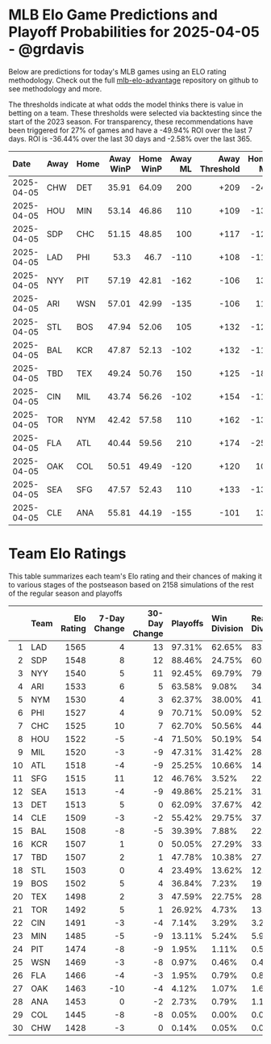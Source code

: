 # MLB Elo Game Predictions and Playoff Probabilities for 2025-04-05 - @grdavis
Below are predictions for today's MLB games using an ELO rating methodology. Check out the full [mlb-elo-advantage](https://github.com/grdavis/mlb-elo-advantage) repository on github to see methodology and more.

The thresholds indicate at what odds the model thinks there is value in betting on a team. These thresholds were selected via backtesting since the start of the 2023 season. For transparency, these recommendations have been triggered for 27% of games and have a -49.94% ROI over the last 7 days. ROI is -36.44% over the last 30 days and -2.58% over the last 365.

| Date       | Away   | Home   |   Away WinP |   Home WinP |   Away ML |   Away Threshold |   Home ML |   Home Threshold |
|:-----------|:-------|:-------|------------:|------------:|----------:|-----------------:|----------:|-----------------:|
| 2025-04-05 | CHW    | DET    |       35.91 |       64.09 |       200 |             +209 |      -245 |             -137 |
| 2025-04-05 | HOU    | MIN    |       53.14 |       46.86 |       110 |             +109 |      -130 |             +137 |
| 2025-04-05 | SDP    | CHC    |       51.15 |       48.85 |       100 |             +117 |      -120 |             +127 |
| 2025-04-05 | LAD    | PHI    |       53.3  |       46.7  |      -110 |             +108 |      -110 |             +138 |
| 2025-04-05 | NYY    | PIT    |       57.19 |       42.81 |      -162 |             -106 |       136 |             +159 |
| 2025-04-05 | ARI    | WSN    |       57.01 |       42.99 |      -135 |             -106 |       114 |             +158 |
| 2025-04-05 | STL    | BOS    |       47.94 |       52.06 |       105 |             +132 |      -125 |             +113 |
| 2025-04-05 | BAL    | KCR    |       47.87 |       52.13 |      -102 |             +132 |      -118 |             +113 |
| 2025-04-05 | TBD    | TEX    |       49.24 |       50.76 |       150 |             +125 |      -180 |             +119 |
| 2025-04-05 | CIN    | MIL    |       43.74 |       56.26 |      -102 |             +154 |      -118 |             -103 |
| 2025-04-05 | TOR    | NYM    |       42.42 |       57.58 |       110 |             +162 |      -130 |             -108 |
| 2025-04-05 | FLA    | ATL    |       40.44 |       59.56 |       210 |             +174 |      -258 |             -116 |
| 2025-04-05 | OAK    | COL    |       50.51 |       49.49 |      -120 |             +120 |       100 |             +124 |
| 2025-04-05 | SEA    | SFG    |       47.57 |       52.43 |       110 |             +133 |      -130 |             +112 |
| 2025-04-05 | CLE    | ANA    |       55.81 |       44.19 |      -155 |             -101 |       130 |             +151 |

# Team Elo Ratings
This table summarizes each team's Elo rating and their chances of making it to various stages of the postseason based on 2158 simulations of the rest of the regular season and playoffs

|    | Team   |   Elo Rating |   7-Day Change |   30-Day Change | Playoffs   | Win Division   | Reach Div. Rd.   | Reach CS   | Reach WS   | Win WS   |
|---:|:-------|-------------:|---------------:|----------------:|:-----------|:---------------|:-----------------|:-----------|:-----------|:---------|
|  1 | LAD    |         1565 |              4 |              13 | 97.31%     | 62.65%         | 83.41%           | 50.88%     | 33.32%     | 24.00%   |
|  2 | SDP    |         1548 |              8 |              12 | 88.46%     | 24.75%         | 60.29%           | 30.40%     | 17.38%     | 11.12%   |
|  3 | NYY    |         1540 |              5 |              11 | 92.45%     | 69.79%         | 79.98%           | 48.47%     | 30.95%     | 14.78%   |
|  4 | ARI    |         1533 |              6 |               5 | 63.58%     | 9.08%          | 34.29%           | 15.01%     | 7.51%      | 4.08%    |
|  5 | NYM    |         1530 |              4 |               3 | 62.37%     | 38.00%         | 41.94%           | 20.62%     | 8.62%      | 4.45%    |
|  6 | PHI    |         1527 |              4 |               9 | 70.71%     | 50.09%         | 52.13%           | 26.14%     | 11.49%     | 5.75%    |
|  7 | CHC    |         1525 |             10 |               7 | 62.70%     | 50.56%         | 44.16%           | 21.27%     | 8.16%      | 3.94%    |
|  8 | HOU    |         1522 |             -5 |              -4 | 71.50%     | 50.19%         | 54.03%           | 29.24%     | 13.44%     | 5.98%    |
|  9 | MIL    |         1520 |             -3 |              -9 | 47.31%     | 31.42%         | 28.73%           | 13.21%     | 5.38%      | 2.69%    |
| 10 | ATL    |         1518 |             -4 |              -9 | 25.25%     | 10.66%         | 14.46%           | 6.58%      | 2.41%      | 1.20%    |
| 11 | SFG    |         1515 |             11 |              12 | 46.76%     | 3.52%          | 22.94%           | 9.08%      | 3.57%      | 1.90%    |
| 12 | SEA    |         1513 |             -4 |              -9 | 49.86%     | 25.21%         | 31.97%           | 14.60%     | 6.53%      | 2.27%    |
| 13 | DET    |         1513 |              5 |               0 | 62.09%     | 37.67%         | 42.96%           | 21.32%     | 11.26%     | 3.71%    |
| 14 | CLE    |         1509 |             -3 |              -2 | 55.42%     | 29.75%         | 37.63%           | 19.09%     | 8.62%      | 3.29%    |
| 15 | BAL    |         1508 |             -8 |              -5 | 39.39%     | 7.88%          | 22.20%           | 9.73%      | 4.91%      | 1.95%    |
| 16 | KCR    |         1507 |              1 |               0 | 50.05%     | 27.29%         | 33.23%           | 15.29%     | 6.90%      | 2.55%    |
| 17 | TBD    |         1507 |              2 |               1 | 47.78%     | 10.38%         | 27.53%           | 12.56%     | 5.38%      | 1.95%    |
| 18 | STL    |         1503 |              0 |               4 | 23.49%     | 13.62%         | 12.60%           | 5.38%      | 1.67%      | 0.83%    |
| 19 | BOS    |         1502 |              5 |               4 | 36.84%     | 7.23%          | 19.93%           | 9.45%      | 4.12%      | 1.44%    |
| 20 | TEX    |         1498 |              2 |               3 | 47.59%     | 22.75%         | 28.45%           | 12.28%     | 5.00%      | 1.16%    |
| 21 | TOR    |         1492 |              5 |               1 | 26.92%     | 4.73%          | 13.39%           | 4.87%      | 1.71%      | 0.46%    |
| 22 | CIN    |         1491 |             -3 |              -4 | 7.14%      | 3.29%          | 3.20%            | 1.02%      | 0.32%      | 0.09%    |
| 23 | MIN    |         1485 |             -5 |              -9 | 13.11%     | 5.24%          | 5.93%            | 2.36%      | 1.07%      | 0.32%    |
| 24 | PIT    |         1474 |             -8 |              -9 | 1.95%      | 1.11%          | 0.56%            | 0.14%      | 0.09%      | 0.00%    |
| 25 | WSN    |         1469 |             -3 |              -8 | 0.97%      | 0.46%          | 0.46%            | 0.09%      | 0.05%      | 0.05%    |
| 26 | FLA    |         1466 |             -4 |              -3 | 1.95%      | 0.79%          | 0.83%            | 0.19%      | 0.05%      | 0.00%    |
| 27 | OAK    |         1463 |            -10 |              -4 | 4.12%      | 1.07%          | 1.62%            | 0.32%      | 0.09%      | 0.05%    |
| 28 | ANA    |         1453 |              0 |              -2 | 2.73%      | 0.79%          | 1.11%            | 0.37%      | 0.00%      | 0.00%    |
| 29 | COL    |         1445 |             -8 |              -8 | 0.05%      | 0.00%          | 0.00%            | 0.00%      | 0.00%      | 0.00%    |
| 30 | CHW    |         1428 |             -3 |               0 | 0.14%      | 0.05%          | 0.05%            | 0.05%      | 0.00%      | 0.00%    |